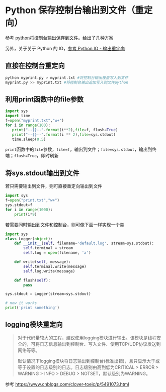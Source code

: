 # Python 保存控制台输出到文件（重定向）

参考 [python将控制台输出保存到文件](https://www.jianshu.com/p/9c5c9d36eb31)。给出了几种方案

另外，关于关于 Python 的 IO，[参考 Python IO - 输出重定向](https://edenxio.github.io/2018/12/12/Python%20IO%20-%20%E8%BE%93%E5%87%BA%E9%87%8D%E5%AE%9A%E5%90%91/)

## 直接在控制台重定向

```bash
python myprint.py > myprint.txt #将控制台输出覆盖写入到文件
myprint.py >> myprint.txt #将控制台输出追加写入到文件python
```

## 利用print函数中的file参数

```python
import sys
import time
f=open("myprint.txt","w+")
for i in range(100):
   print("--{}--".format(i**2),file=f, flush=True)
   print("--{}--".format(i ** 2),file=sys.stdout)
   time.sleep(0.5)
```

`print`函数中的`file`参数，`file=f`，输出到文件；`file=sys.stdout`，输出到终端；`flush=True`，即时刷新

## 将sys.stdout输出到文件

若只需要输出到文件，则可直接重定向输出到文件

```python
import sys
f=open("print.txt","w+")
sys.stdout=f
for i in range(1000):
    print(i*9)
```

若需要同时输出到文件和控制台，则可像下面一样实现一个类

```python
import sys
class Logger(object):
    def __init__(self, filename='default.log', stream=sys.stdout):
        self.terminal = stream
        self.log = open(filename, 'a')

    def write(self, message):
        self.terminal.write(message)
        self.log.write(message)

    def flush(self):
        pass

sys.stdout = Logger(stream=sys.stdout)

# now it works
print('print something')
```

## logging模块重定向

> 对于代码量较大的工程，建议使用logging模块进行输出。该模块是线程安全的，可将日志信息输出到控制台、写入文件、使用TCP/UDP协议发送到网络等等。
>
> 默认情况下logging模块将日志输出到控制台(标准出错)，且只显示大于或等于设置的日志级别的日志。日志级别由高到低为CRITICAL > ERROR > WARNING > INFO > DEBUG > NOTSET，默认级别为WARNING。

参考 <https://www.cnblogs.com/clover-toeic/p/5491073.html>
